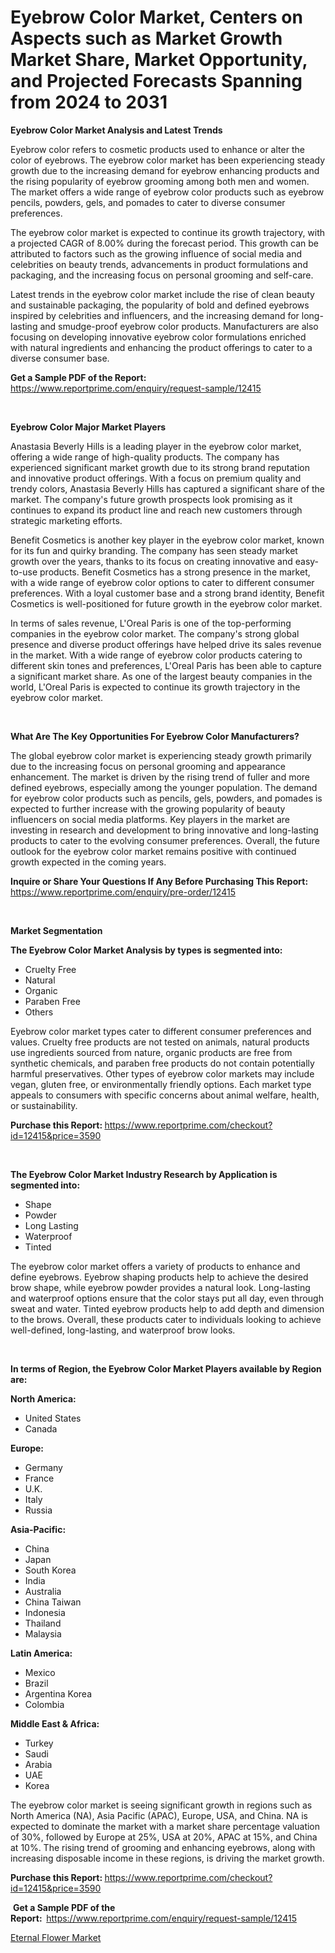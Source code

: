 <p><h1>Eyebrow Color Market, Centers on Aspects such as Market Growth Market Share, Market Opportunity, and Projected Forecasts Spanning from 2024 to 2031</h1></p><p><strong>Eyebrow Color Market Analysis and Latest Trends</strong></p>
<p><p>Eyebrow color refers to cosmetic products used to enhance or alter the color of eyebrows. The eyebrow color market has been experiencing steady growth due to the increasing demand for eyebrow enhancing products and the rising popularity of eyebrow grooming among both men and women. The market offers a wide range of eyebrow color products such as eyebrow pencils, powders, gels, and pomades to cater to diverse consumer preferences.</p><p>The eyebrow color market is expected to continue its growth trajectory, with a projected CAGR of 8.00% during the forecast period. This growth can be attributed to factors such as the growing influence of social media and celebrities on beauty trends, advancements in product formulations and packaging, and the increasing focus on personal grooming and self-care.</p><p>Latest trends in the eyebrow color market include the rise of clean beauty and sustainable packaging, the popularity of bold and defined eyebrows inspired by celebrities and influencers, and the increasing demand for long-lasting and smudge-proof eyebrow color products. Manufacturers are also focusing on developing innovative eyebrow color formulations enriched with natural ingredients and enhancing the product offerings to cater to a diverse consumer base.</p></p>
<p><strong>Get a Sample PDF of the Report:&nbsp;</strong> <a href="https://www.reportprime.com/enquiry/request-sample/12415">https://www.reportprime.com/enquiry/request-sample/12415</a></p>
<p>&nbsp;</p>
<p><strong>Eyebrow Color Major Market Players</strong></p>
<p><p>Anastasia Beverly Hills is a leading player in the eyebrow color market, offering a wide range of high-quality products. The company has experienced significant market growth due to its strong brand reputation and innovative product offerings. With a focus on premium quality and trendy colors, Anastasia Beverly Hills has captured a significant share of the market. The company's future growth prospects look promising as it continues to expand its product line and reach new customers through strategic marketing efforts.</p><p>Benefit Cosmetics is another key player in the eyebrow color market, known for its fun and quirky branding. The company has seen steady market growth over the years, thanks to its focus on creating innovative and easy-to-use products. Benefit Cosmetics has a strong presence in the market, with a wide range of eyebrow color options to cater to different consumer preferences. With a loyal customer base and a strong brand identity, Benefit Cosmetics is well-positioned for future growth in the eyebrow color market.</p><p>In terms of sales revenue, L'Oreal Paris is one of the top-performing companies in the eyebrow color market. The company's strong global presence and diverse product offerings have helped drive its sales revenue in the market. With a wide range of eyebrow color products catering to different skin tones and preferences, L'Oreal Paris has been able to capture a significant market share. As one of the largest beauty companies in the world, L'Oreal Paris is expected to continue its growth trajectory in the eyebrow color market.</p></p>
<p>&nbsp;</p>
<p><strong>What Are The Key Opportunities For Eyebrow Color Manufacturers?</strong></p>
<p><p>The global eyebrow color market is experiencing steady growth primarily due to the increasing focus on personal grooming and appearance enhancement. The market is driven by the rising trend of fuller and more defined eyebrows, especially among the younger population. The demand for eyebrow color products such as pencils, gels, powders, and pomades is expected to further increase with the growing popularity of beauty influencers on social media platforms. Key players in the market are investing in research and development to bring innovative and long-lasting products to cater to the evolving consumer preferences. Overall, the future outlook for the eyebrow color market remains positive with continued growth expected in the coming years.</p></p>
<p><strong>Inquire or Share Your Questions If Any Before Purchasing This Report:</strong> <a href="https://www.reportprime.com/enquiry/pre-order/12415">https://www.reportprime.com/enquiry/pre-order/12415</a></p>
<p>&nbsp;</p>
<p><strong>Market Segmentation</strong></p>
<p><strong>The Eyebrow Color Market Analysis by types is segmented into:</strong></p>
<p><ul><li>Cruelty Free</li><li>Natural</li><li>Organic</li><li>Paraben Free</li><li>Others</li></ul></p>
<p><p>Eyebrow color market types cater to different consumer preferences and values. Cruelty free products are not tested on animals, natural products use ingredients sourced from nature, organic products are free from synthetic chemicals, and paraben free products do not contain potentially harmful preservatives. Other types of eyebrow color markets may include vegan, gluten free, or environmentally friendly options. Each market type appeals to consumers with specific concerns about animal welfare, health, or sustainability.</p></p>
<p><strong>Purchase this Report:&nbsp;</strong><a href="https://www.reportprime.com/checkout?id=12415&price=3590">https://www.reportprime.com/checkout?id=12415&price=3590</a></p>
<p>&nbsp;</p>
<p><strong>The Eyebrow Color Market Industry Research by Application is segmented into:</strong></p>
<p><ul><li>Shape</li><li>Powder</li><li>Long Lasting</li><li>Waterproof</li><li>Tinted</li></ul></p>
<p><p>The eyebrow color market offers a variety of products to enhance and define eyebrows. Eyebrow shaping products help to achieve the desired brow shape, while eyebrow powder provides a natural look. Long-lasting and waterproof options ensure that the color stays put all day, even through sweat and water. Tinted eyebrow products help to add depth and dimension to the brows. Overall, these products cater to individuals looking to achieve well-defined, long-lasting, and waterproof brow looks.</p></p>
<p>&nbsp;</p>
<p><strong>In terms of Region, the Eyebrow Color Market Players available by Region are:</strong></p>
<p>
    <p> <strong> North America: </strong>
        <ul>
            <li>United States</li>
            <li>Canada</li>
        </ul>
        </p> 
    <p> <strong> Europe: </strong>
        <ul>
            <li>Germany</li>
            <li>France</li>
            <li>U.K.</li>
            <li>Italy</li>
            <li>Russia</li>
        </ul>
        </p> 
    <p> <strong> Asia-Pacific: </strong>
        <ul>
            <li>China</li>
            <li>Japan</li>
            <li>South Korea</li>
            <li>India</li>
            <li>Australia</li>
            <li>China Taiwan</li>
            <li>Indonesia</li>
            <li>Thailand</li>
            <li>Malaysia</li>
        </ul>
        </p> 
    <p> <strong> Latin America: </strong>
        <ul>
            <li>Mexico</li>
            <li>Brazil</li>
            <li>Argentina Korea</li>
            <li>Colombia</li>
        </ul>
        </p> 
    <p> <strong> Middle East & Africa: </strong>
        <ul>
            <li>Turkey</li>
            <li>Saudi</li>
            <li>Arabia</li>
            <li>UAE</li>
            <li>Korea</li>
        </ul>
    </p>
    </p>
<p><p>The eyebrow color market is seeing significant growth in regions such as North America (NA), Asia Pacific (APAC), Europe, USA, and China. NA is expected to dominate the market with a market share percentage valuation of 30%, followed by Europe at 25%, USA at 20%, APAC at 15%, and China at 10%. The rising trend of grooming and enhancing eyebrows, along with increasing disposable income in these regions, is driving the market growth.</p></p>
<p><strong>Purchase this Report: </strong><a href="https://www.reportprime.com/checkout?id=12415&price=3590">https://www.reportprime.com/checkout?id=12415&price=3590</a></p>
<p>&nbsp;<strong>Get a Sample PDF of the Report:&nbsp;&nbsp;</strong><a href="https://www.reportprime.com/enquiry/request-sample/12415">https://www.reportprime.com/enquiry/request-sample/12415</a></p>
<p><strong></strong></p>
<p><p><a href="https://github.com/RoccoManning/Market-Research-Report-List-4/blob/main/eternal-flower-market.md">Eternal Flower Market</a></p></p>